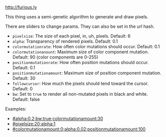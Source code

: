 <http://furious.ly>

This thing uses a semi-genetic algorithm to generate and draw pixels.

There are sliders to change params. They can also be set in the url hash.

- `pixelsize`: The size of each pixel, in, uh, pixels. Default: 6
- `alpha`: Transparency of rendered pixels. Default: 0.1
- `colormutationrate`: How often color mutations should occur. Default: 0.1
- `colormutationanount`: Maximum size of color component mutation. Default: 90 (color components are 0-255)
- `positionmutationrate`: How often position mutations should occur. Default: 0.1
- `positionmutationamount`: Maximum size of position component mutation. Default: 30
- `followcursor`: How much the pixels should tend toward the cursor. Default: 0
- `bw`: Set to `true` to render all non-mutated pixels in black and white. Default: false

Examples:

- [#alpha:0.2;bw:true;colormutationamount:30](http://furious.ly/#alpha:0.2;bw:true;colormutationamount:30)
- [#pixelsize:20;alpha:1](http://furious.ly/#pixelsize:20;alpha:1)
- [#colormutationamount:0;alpha:0.02;positionmutationamount:100](http://furious.ly/#colormutationamount:0;alpha:0.02;positionmutationamount:100)
